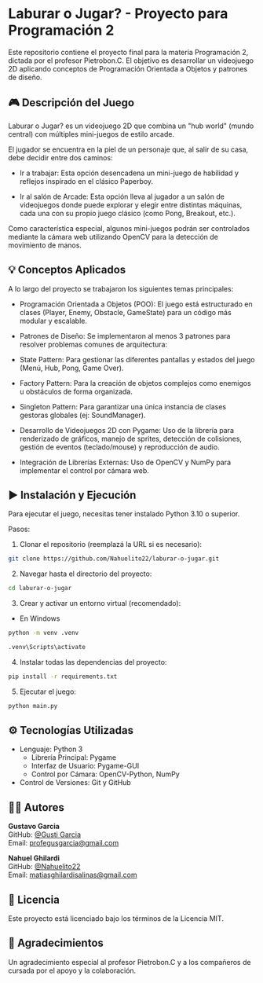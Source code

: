# Laburar o Jugar? - Proyecto para Programación 2

Este repositorio contiene el proyecto final para la materia Programación 2, dictada por el profesor Pietrobon.C. El objetivo es desarrollar un videojuego 2D aplicando conceptos de Programación Orientada a Objetos y patrones de diseño.

## 🎮 Descripción del Juego
Laburar o Jugar? es un videojuego 2D que combina un "hub world" (mundo central) con múltiples mini-juegos de estilo arcade.

El jugador se encuentra en la piel de un personaje que, al salir de su casa, debe decidir entre dos caminos:

- Ir a trabajar: Esta opción desencadena un mini-juego de habilidad y reflejos inspirado en el clásico Paperboy.

- Ir al salón de Arcade: Esta opción lleva al jugador a un salón de videojuegos donde puede explorar y elegir entre distintas máquinas, cada una con su propio juego clásico (como Pong, Breakout, etc.).

Como característica especial, algunos mini-juegos podrán ser controlados mediante la cámara web utilizando OpenCV para la detección de movimiento de manos.

## 💡 Conceptos Aplicados
A lo largo del proyecto se trabajaron los siguientes temas principales:

- Programación Orientada a Objetos (POO): El juego está estructurado en clases (Player, Enemy, Obstacle, GameState) para un código más modular y escalable.

- Patrones de Diseño: Se implementaron al menos 3 patrones para resolver problemas comunes de arquitectura:

- State Pattern: Para gestionar las diferentes pantallas y estados del juego (Menú, Hub, Pong, Game Over).

- Factory Pattern: Para la creación de objetos complejos como enemigos u obstáculos de forma organizada.

- Singleton Pattern: Para garantizar una única instancia de clases gestoras globales (ej: SoundManager).

- Desarrollo de Videojuegos 2D con Pygame: Uso de la librería para renderizado de gráficos, manejo de sprites, detección de colisiones, gestión de eventos (teclado/mouse) y reproducción de audio.

- Integración de Librerías Externas: Uso de OpenCV y NumPy para implementar el control por cámara web.

## ▶️ Instalación y Ejecución
Para ejecutar el juego, necesitas tener instalado Python 3.10 o superior.

Pasos:

1. Clonar el repositorio (reemplazá la URL si es necesario):

```bash
git clone https://github.com/Nahuelito22/laburar-o-jugar.git
```

2. Navegar hasta el directorio del proyecto:
```bash
cd laburar-o-jugar
```

3. Crear y activar un entorno virtual (recomendado):


- En Windows
```bash
python -m venv .venv
```
```bash
.venv\Scripts\activate
```

4. Instalar todas las dependencias del proyecto:

```bash
pip install -r requirements.txt
```

5. Ejecutar el juego:

```bash
python main.py
```

## ⚙️ Tecnologías Utilizadas
- Lenguaje: Python 3
    - Librería Principal: Pygame
    - Interfaz de Usuario: Pygame-GUI
    - Control por Cámara: OpenCV-Python, NumPy
- Control de Versiones: Git y GitHub


## 👨‍💻 Autores
**Gustavo Garcia**  
GitHub: [@Gusti Garcia](https://github.com/GustiGarcia)  
Email: profegusgarcia@gmail.com

**Nahuel Ghilardi**  
GitHub: [@Nahuelito22](https://github.com/Nahuelito22)  
Email: matiasghilardisalinas@gmail.com

## 📄 Licencia
Este proyecto está licenciado bajo los términos de la Licencia MIT.

## 🤝 Agradecimientos
Un agradecimiento especial al profesor Pietrobon.C y a los compañeros de cursada por el apoyo y la colaboración.
